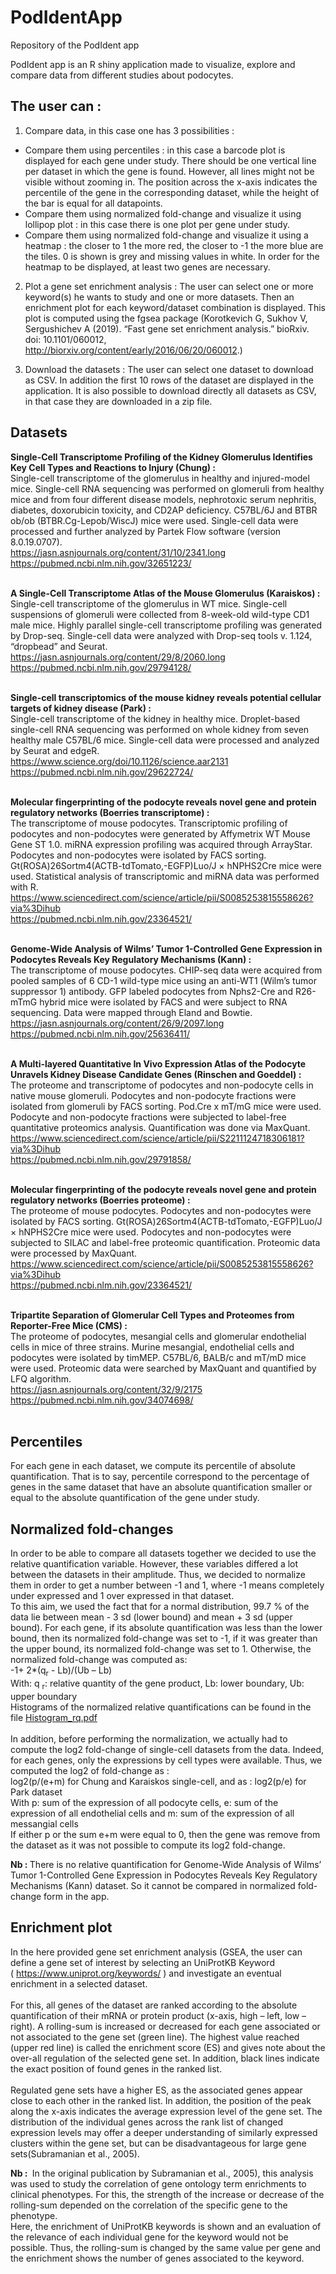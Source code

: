 # PodIdentApp
Repository of the PodIdent app

PodIdent app is an R shiny application made to visualize, explore and compare data from different studies about podocytes. <br>
## The user can :
1) Compare data, in this case one has 3 possibilities : 
  - Compare them using percentiles : in this case a barcode plot is displayed for each gene under study. There should be one vertical line per dataset in which the gene is found. However, all lines might not be visible without zooming in. The position across the x-axis indicates the percentile of the gene in the corresponding dataset, while the height of the bar is equal for all datapoints.
  - Compare them using normalized fold-change and visualize it using lollipop plot : in this case there is one plot per gene under study. 
  - Compare them using normalized fold-change and visualize it using a heatmap : the closer to 1 the more red, the closer to -1 the more blue are the tiles. 0 is shown is grey and missing values in white. In order for the heatmap to be displayed, at least two genes are necessary. 

2) Plot a gene set enrichment analysis : 
The user can select one or more keyword(s) he wants to study and one or more datasets. Then an enrichment plot for each keyword/dataset combination is displayed. This plot is computed using the fgsea package (Korotkevich G, Sukhov V, Sergushichev A (2019). “Fast gene set enrichment analysis.” bioRxiv. doi: 10.1101/060012, http://biorxiv.org/content/early/2016/06/20/060012.)

3) Download the datasets : 
The user can select one dataset to download as CSV. In addition the first 10 rows of the dataset are displayed in the application. It is also possible to download directly all datasets as CSV, in that case they are downloaded in a zip file. 

## Datasets
<strong> Single-Cell Transcriptome Profiling of the Kidney Glomerulus Identifies Key Cell Types and Reactions to Injury (Chung) : </strong> <br>
Single-cell transcriptome of the glomerulus in healthy and injured-model mice.
Single-cell RNA sequencing was performed on glomeruli from healthy mice and from four different disease models, nephrotoxic serum nephritis, diabetes, doxorubicin toxicity, and CD2AP deficiency. C57BL/6J and BTBR ob/ob (BTBR.Cg-Lepob/WiscJ) mice were used. Single-cell data were processed and further analyzed by Partek Flow software (version 8.0.19.0707).<br>
https://jasn.asnjournals.org/content/31/10/2341.long <br>
https://pubmed.ncbi.nlm.nih.gov/32651223/ <br>
<br>

<strong> A Single-Cell Transcriptome Atlas of the Mouse Glomerulus (Karaiskos) : </strong> <br>
Single-cell transcriptome of the glomerulus in WT mice.
Single-cell suspensions of glomeruli were collected from 8-week-old wild-type CD1 male mice. Highly parallel single-cell transcriptome profiling was generated by Drop-seq. Single-cell data were analyzed with Drop-seq tools v. 1.124, “dropbead” and Seurat. <br>
https://jasn.asnjournals.org/content/29/8/2060.long <br>
https://pubmed.ncbi.nlm.nih.gov/29794128/ <br>
<br>

<strong> Single-cell transcriptomics of the mouse kidney reveals potential cellular targets of kidney disease (Park) : </strong> <br>
Single-cell transcriptome of the kidney in healthy mice.
Droplet-based single-cell RNA sequencing was performed on whole kidney from seven healthy male C57BL/6 mice. Single-cell data were processed and analyzed by Seurat and edgeR. <br>
https://www.science.org/doi/10.1126/science.aar2131 <br>
https://pubmed.ncbi.nlm.nih.gov/29622724/ <br>
<br>

<strong> Molecular fingerprinting of the podocyte reveals novel gene and protein regulatory networks (Boerries transcriptome) : </strong> <br>
The transcriptome of mouse podocytes.
Transcriptomic profiling of podocytes and non-podocytes were generated by Affymetrix WT Mouse Gene ST 1.0. miRNA expression profiling was acquired through ArrayStar. Podocytes and non-podocytes were isolated by FACS sorting. Gt(ROSA)26Sortm4(ACTB-tdTomato,-EGFP)Luo/J × hNPHS2Cre mice were used. Statistical analysis of transcriptomic and miRNA data was performed with R. <br>
https://www.sciencedirect.com/science/article/pii/S0085253815558626?via%3Dihub <br>
https://pubmed.ncbi.nlm.nih.gov/23364521/ <br>
<br>

<strong> Genome-Wide Analysis of Wilms’ Tumor 1-Controlled Gene Expression in Podocytes Reveals Key Regulatory Mechanisms (Kann) : </strong> <br>
The transcriptome of mouse podocytes.
CHIP-seq data were acquired from pooled samples of 6 CD-1 wild-type mice using an anti-WT1 (Wilm’s tumor suppressor 1) antibody. GFP labeled podocytes from Nphs2-Cre and R26-mTmG hybrid mice were isolated by FACS and were subject to RNA sequencing. Data were mapped through Eland and Bowtie. <br>
https://jasn.asnjournals.org/content/26/9/2097.long <br>
https://pubmed.ncbi.nlm.nih.gov/25636411/<br>
<br>

<strong> A Multi-layered Quantitative In Vivo Expression Atlas of the Podocyte Unravels Kidney Disease Candidate Genes (Rinschen and Goeddel) : </strong> <br>
The proteome and transcriptome of podocytes and non-podocyte cells in native mouse glomeruli.
Podocytes and non-podocyte fractions were isolated from glomeruli by FACS sorting. Pod.Cre x mT/mG mice were used. Podocyte and non-podocyte fractions were subjected to label-free quantitative proteomics analysis. Quantification was done via MaxQuant. <br>
https://www.sciencedirect.com/science/article/pii/S2211124718306181?via%3Dihub <br>
https://pubmed.ncbi.nlm.nih.gov/29791858/ <br>
<br>

<strong> Molecular fingerprinting of the podocyte reveals novel gene and protein regulatory networks (Boerries proteome) : </strong> <br>
The proteome of mouse podocytes.
Podocytes and non-podocytes were isolated by FACS sorting. Gt(ROSA)26Sortm4(ACTB-tdTomato,-EGFP)Luo/J × hNPHS2Cre mice were used. Podocytes and non-podocytes were subjected to SILAC and label-free proteomic quantification. Proteomic data were processed by MaxQuant. <br>
https://www.sciencedirect.com/science/article/pii/S0085253815558626?via%3Dihub <br>
https://pubmed.ncbi.nlm.nih.gov/23364521/ <br>
<br>

<strong> Tripartite Separation of Glomerular Cell Types and Proteomes from Reporter-Free Mice (CMS) : </strong> <br>
The proteome of podocytes, mesangial cells and glomerular endothelial cells in mice of three strains.
Murine mesangial, endothelial cells and podocytes were isolated by timMEP. C57BL/6, BALB/c and mT/mD mice were used. Proteomic data were searched by MaxQuant and quantified by LFQ algorithm. <br>
https://jasn.asnjournals.org/content/32/9/2175 <br>
https://pubmed.ncbi.nlm.nih.gov/34074698/ <br>
<br>


## Percentiles
For each gene in each dataset, we compute its percentile of absolute quantification. That is to say, percentile correspond to the percentage of genes in the same dataset that have an absolute quantification smaller or equal to the absolute quantification of the gene under study.

## Normalized fold-changes
In order to be able to compare all datasets together we decided to use the relative quantification variable. However, these variables differed a lot between the datasets in their amplitude. Thus, we decided to normalize them in order to get a number between -1 and 1, where -1 means completely under expressed and 1 over expressed in that dataset. <br>
To this aim, we used the fact that for a normal distribution, 99.7 % of the data lie between mean - 3 sd (lower bound) and mean + 3 sd (upper bound). For each gene, if its absolute quantification was less than the lower bound, then its normalized fold-change was set to -1, if it was greater than the upper bound, its normalized fold-change was set to 1. Otherwise, the normalized fold-change was computed as:<br>
-1+ 2*(q<sub>r</sub> - Lb)/(Ub – Lb) <br>
With: q <sub>r</sub>: relative quantity of the gene product, Lb: lower boundary, Ub: upper boundary <br>
Histograms of the normalized relative quantifications can be found in the file [Histogram_rq.pdf](Histograms_rq.pdf)<br>
<br>
In addition, before performing the normalization, we actually had to compute the log2 fold-change of single-cell datasets from the data. Indeed, for each genes, only the expressions by cell types were available. Thus, we computed the log2 of fold-change as : <br>
log2(p/(e+m) for Chung and Karaiskos single-cell, and as : log2(p/e) for Park dataset <br> With p: sum of the expression of all podocyte cells, e: sum of the expression of all endothelial cells and m: sum of the expression of all messangial cells <br>
If either p or the sum e+m were equal to 0, then the gene was remove from the dataset as it was not possible to compute its log2 fold-change. <br>

<strong> Nb : </strong> There is no relative quantification for Genome-Wide Analysis of Wilms’ Tumor 1-Controlled Gene Expression in Podocytes Reveals Key Regulatory Mechanisms (Kann) dataset. So it cannot be compared in normalized fold-change form in the app.

## Enrichment plot
In the here provided gene set enrichment analysis (GSEA, the user can define a gene set of interest by selecting an UniProtKB Keyword ( https://www.uniprot.org/keywords/ ) and investigate an eventual enrichment in a selected dataset.<br>
<br>
For this, all genes of the dataset are ranked according to the absolute quantification of their mRNA or protein product (x-axis, high – left, low – right). A rolling-sum is increased or decreased for each gene associated or not associated to the gene set (green line). The highest value reached (upper red line) is called the enrichment score (ES) and gives note about the over-all regulation of the selected gene set. In addition, black lines indicate the exact position of found genes in the ranked list. <br>
<br>
Regulated gene sets have a higher ES, as the associated genes appear close to each other in the ranked list. In addition, the position of the peak along the x-axis indicates the average expression level of the gene set. The distribution of the individual genes across the rank list of changed expression levels may offer a deeper understanding of similarly expressed clusters within the gene set, but can be disadvantageous for large gene sets(Subramanian et al., 2005). <br>

<strong> Nb : </strong> In the original publication by Subramanian et al., 2005), this analysis was used to study the correlation of gene ontology term enrichments to clinical phenotypes. For this, the strength of the increase or decrease of the rolling-sum depended on the correlation of the specific gene to the phenotype. <br>
Here, the enrichment of UniProtKB keywords is shown and an evaluation of the relevance of each individual gene for the keyword would not be possible. Thus, the rolling-sum is changed by the same value per gene and the enrichment shows the number of genes associated to the keyword.  
